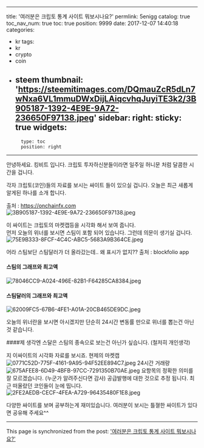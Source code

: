 
---
title: '여러분은  크립토 통계 사이트 뭐보시나요?'
permlink: 5enigg
catalog: true
toc_nav_num: true
toc: true
position: 9999
date: 2017-12-07 14:40:18
categories:
- kr
tags:
- kr
- crypto
- coin
- steem
thumbnail: 'https://steemitimages.com/DQmauZcR5dLn7wNxa6VL1mmuDWxDijLAiqcvhqJuyiTE3k2/3B905187-1392-4E9E-9A72-236650F97138.jpeg'
sidebar:
    right:
        sticky: true
widgets:
    -
        type: toc
        position: right
---


안녕하세요. 킹비트 입니다. 
크립토 투자하신분들이라면 일주일 허니문 처럼 달콤한 시간을 겁니다. 

각자 크립토(코인)들의 자료를 보시는 싸이트 들이 있으실 겁니다.  오늘은 최근 새롭게 알게된 하나를 소개 합니다. 

출처 : https://onchainfx.com
![3B905187-1392-4E9E-9A72-236650F97138.jpeg](https://steemitimages.com/DQmauZcR5dLn7wNxa6VL1mmuDWxDijLAiqcvhqJuyiTE3k2/3B905187-1392-4E9E-9A72-236650F97138.jpeg)

이 싸이트는 크립토의 마켓캡등을 시각화 해서 보여 줍니다.  
먼저 오늘의 위너를 보시면 스팀이 포함 되어 있습니다. 
그런데 의문이 생기실 겁니다.  
![75E9B333-8FCF-4C4C-ABC5-5683A9B364CE.jpeg](https://steemitimages.com/DQmc3coYiVfat249H4qQ2QnSv7wFNhLERHxpS5uk1dq4kUZ/75E9B333-8FCF-4C4C-ABC5-5683A9B364CE.jpeg)

어라 스팀보단 스팀달러가 더 올라갔는데.. 왜 표시가 없지??
출처 : blockfolio app
#### 스팀의 그래프와 최고액
![78046CC9-A024-496E-82B1-F64285CA8384.jpeg](https://steemitimages.com/DQmZE14wCK12Mk9EN1hLxt6F6afYRg4gnjTLwisGAiCWykd/78046CC9-A024-496E-82B1-F64285CA8384.jpeg)
#### 스팀달러의 그래프와 최고액
![62009FC5-67B6-4FE1-A01A-20CB465DE9DC.jpeg](https://steemitimages.com/DQmdBBxFWHh3ceJsHwNSLsBqZZuwdCWaLCbYfCFHxbEK56f/62009FC5-67B6-4FE1-A01A-20CB465DE9DC.jpeg)

오늘의 위너란을 보시면 아시겠지만 단순히 24시간 변동률 만으로 위너를 뽑는건 아닌것 같습니다. 

####제 생각엔 스달은 스팀의 종속으로 보는건 아닌가 싶습니다. (철저히 개인생각)

지 이싸이트의 시각화 자료를 보시죠.
현제의 마켓캡 
![0771C52D-775F-4161-9A95-94F52EE894C7.jpeg](https://steemitimages.com/DQmcJhccUnzDDKW8Xv5nn4nBV2rGTUXXZUpeViqpZS4UM45/0771C52D-775F-4161-9A95-94F52EE894C7.jpeg)
24시간 거래량
![675AFEE8-6D49-4BFB-97CC-7291350B70AE.jpeg](https://steemitimages.com/DQmeQf7AF1yxESckbuF5mNS7ZsuzboTE1BR9TkiWC3wn4m5/675AFEE8-6D49-4BFB-97CC-7291350B70AE.jpeg)
요항목의 정확한 의미를 잘 모르겠습니다. (누군가 알려주신다면 감사)
공급발행에 대한 것으로 추정 됩니다. 최근 떠올랐던 코인들이 눈에  띱니다. 
![2FE2AEDB-CECF-4FEA-A729-96435480F1E8.jpeg](https://steemitimages.com/DQmZMKC1dbTGRCBRVxYwC3KEcBAv45unqusfAEfXFTqd32T/2FE2AEDB-CECF-4FEA-A729-96435480F1E8.jpeg)

다양한 싸이트를 보며 공부하는게 재미있습니다.
여러분이 보시는 틀졀한 싸이트가 있다면 공유해 주세요^^

- - -

This page is synchronized from the post: ['여러분은  크립토 통계 사이트 뭐보시나요?'](https://steemit.com/@kingbit/5enigg)
